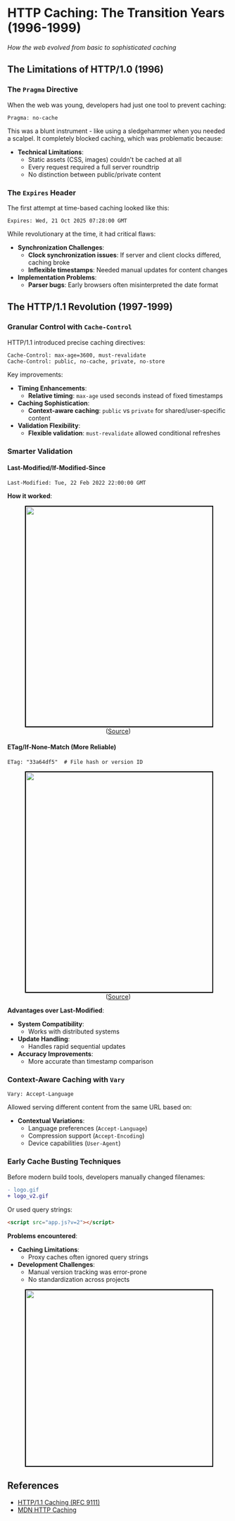 # HTTP Caching: The Transition Years (1996-1999)

*How the web evolved from basic to sophisticated caching*

## The Limitations of HTTP/1.0 (1996)

### The `Pragma` Directive

When the web was young, developers had just one tool to prevent caching:

```http
Pragma: no-cache
```

This was a blunt instrument - like using a sledgehammer when you needed a scalpel. It completely blocked caching, which was problematic because:

- **Technical Limitations**:
  - Static assets (CSS, images) couldn't be cached at all
  - Every request required a full server roundtrip
  - No distinction between public/private content

### The `Expires` Header

The first attempt at time-based caching looked like this:

```http
Expires: Wed, 21 Oct 2025 07:28:00 GMT
```

While revolutionary at the time, it had critical flaws:

- **Synchronization Challenges**:
  - **Clock synchronization issues**: If server and client clocks differed, caching broke
  - **Inflexible timestamps**: Needed manual updates for content changes
- **Implementation Problems**:
  - **Parser bugs**: Early browsers often misinterpreted the date format

## The HTTP/1.1 Revolution (1997-1999)

### Granular Control with `Cache-Control`

HTTP/1.1 introduced precise caching directives:

```http
Cache-Control: max-age=3600, must-revalidate
Cache-Control: public, no-cache, private, no-store
```

Key improvements:

- **Timing Enhancements**:
  - **Relative timing**: `max-age` used seconds instead of fixed timestamps
- **Caching Sophistication**:
  - **Context-aware caching**: `public` vs `private` for shared/user-specific content
- **Validation Flexibility**:
  - **Flexible validation**: `must-revalidate` allowed conditional refreshes

### Smarter Validation

#### Last-Modified/If-Modified-Since

```http
Last-Modified: Tue, 22 Feb 2022 22:00:00 GMT
```

**How it worked**:


<figure>
	<div align="center">
	<img src="data/caching/assets/if-modified-since.webp" height="500" width="500" style="border: 2px solid black;"></div>
	<figcaption style="text-align: center">(<a href="https://www.keycdn.com/support/if-modified-since-http-header">Source</a>)</figcaption>  
</figure>

#### ETag/If-None-Match (More Reliable)

```http
ETag: "33a64df5"  # File hash or version ID
```



<figure>
	<div align="center">
	<img src="data/caching/assets/http-etag.png" height="500" width="500" style="border: 2px solid black;"></div>
	<figcaption style="text-align: center">(<a href="https://www.holisticseo.digital/pagespeed/etag/">Source</a>)</figcaption>  
</figure>


**Advantages over Last-Modified**:

- **System Compatibility**:
  - Works with distributed systems
- **Update Handling**:
  - Handles rapid sequential updates
- **Accuracy Improvements**:
  - More accurate than timestamp comparison

### Context-Aware Caching with `Vary`

```http
Vary: Accept-Language
```

Allowed serving different content from the same URL based on:

- **Contextual Variations**:
  - Language preferences (`Accept-Language`)
  - Compression support (`Accept-Encoding`)
  - Device capabilities (`User-Agent`)



### Early Cache Busting Techniques

Before modern build tools, developers manually changed filenames:

```diff
- logo.gif
+ logo_v2.gif
```

Or used query strings:

```html
<script src="app.js?v=2"></script>
```

**Problems encountered**:

- **Caching Limitations**:
  - Proxy caches often ignored query strings
- **Development Challenges**:
  - Manual version tracking was error-prone
  - No standardization across projects



<figure>
  <div align="center">
    <img src="/data/caching/assets/mermaid.png" height="400" width="700" style="border: 2px solid black;">
  </div>
  <figcaption style="text-align: center"></figcaption>  
</figure>

## References

- [HTTP/1.1 Caching (RFC 9111)](https://datatracker.ietf.org/doc/html/rfc9111)
- [MDN HTTP Caching](https://developer.mozilla.org/en-US/docs/Web/HTTP/Guides/Caching)